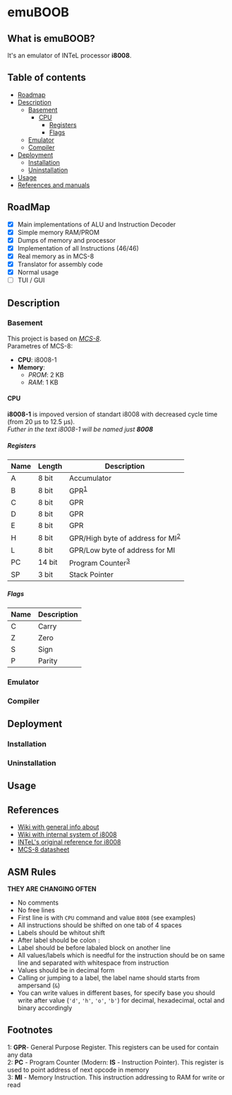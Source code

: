 # emuBOOB

## What is emuBOOB?

It's an emulator of INTeL processor **i8008**.

## Table of contents

 * [Roadmap](#roadmap)
 * [Description](#description)
    * [Basement](#basement)
        * [CPU](#cpu)
            * [Registers](#registers)
            * [Flags](#flags)
    * [Emulator](#emulator)
    * [Compiler](#compiler)
 * [Deployment](#deployment)
    * [Installation](#installation)
    * [Uninstallation](#uninstallation)
 * [Usage](#usage)
 * [References and manuals](#references)


## RoadMap

 - [X] Main implementations of ALU and Instruction Decoder
 - [X] Simple memory RAM/PROM
 - [X] Dumps of memory and processor
 - [X] Implementation of all Instructions (46/46)
 - [X] Real memory as in MCS-8
 - [X] Translator for assembly code
 - [X] Normal usage
 - [ ] TUI / GUI

## Description

### Basement

This project is based on [*MCS-8*](https://en.wikichip.org/wiki/intel/mcs-8).</br>
Parametres of MCS-8:
 - **CPU**:     i8008-1
 - **Memory**:
    - *PROM*:  2 KB
    - *RAM*:   1 KB

#### CPU

**i8008-1** is impoved version of standart i8008 with decreased cycle time (from 20 µs to 12.5 µs).</br>
*Futher in the text i8008-1 will be named just **8008***

##### Registers

| Name | Length | Description          |
|------|--------|----------------------|
| A    | 8  bit | Accumulator          |
| B    | 8  bit | GPR<sup>[1](#GPR)</sup>           |
| C    | 8  bit | GPR                  |
| D    | 8  bit | GPR                  |
| E    | 8  bit | GPR                  |
| H    | 8  bit | GPR/High byte of address for MI<sup>[2](#MI)</sup>                  |
| L    | 8  bit | GPR/Low byte of address for MI                  |
| PC   | 14 bit | Program Counter<sup>[3](#PC)</sup> |
| SP   | 3  bit | Stack Pointer        |

##### Flags

| Name | Description |
|------|-------------|
| C    | Carry       |
| Z    | Zero        |
| S    | Sign        |
| P    | Parity      |

### Emulator

### Compiler

## Deployment

### Installation

### Uninstallation

## Usage

## References

 - [Wiki with general info about](https://en.wikipedia.org/wiki/Intel_8008)
 - [Wiki with internal system of i8008](https://en.wikichip.org/wiki/intel/mcs-8/isa)
 - [INTeL's original reference for i8008](https://github.com/MrZloHex/3-bit_SP/blob/master/manuls/8008-Intel.pdf)
 - [MCS-8 datasheet](https://github.com/MrZloHex/3-bit_SP/blob/master/manuls/MCS-8_User_Manual_(Rev_2)_(Nov_1972).pdf)

## ASM Rules

**THEY ARE CHANGING OFTEN**

 - No comments
 - No free lines
 - First line is with `CPU` command and value `8008` (see examples)
 - All instructions should be shifted on one tab of 4 spaces
 - Labels should be whitout shift
 - After label should be colon `:`
 - Label should be before labaled block on another line
 - All values/labels which is needful for the instruction should be on same line and separated with whitespace from instruction
 - Values should be in decimal form
 - Calling or jumping to a label, the label name should starts from ampersand (`&`)
 - You can write values in different bases, for specify base you should write after value (`'d'`, `'h'`, `'o'`, `'b'`) for decimal, hexadecimal, octal and binary accordingly
 
## Footnotes

<a name="GPR">1</a>: **GPR**- General Purpose Register. This registers can be used for contain any data</br>
<a name="PC">2</a>: **PC** - Program Counter (Modern: **IS** - Instruction Pointer). This register is used to point address of next opcode in memory</br>
<a name="MI">3</a>: **MI** - Memory Instruction. This instruction addressing to RAM for write or read